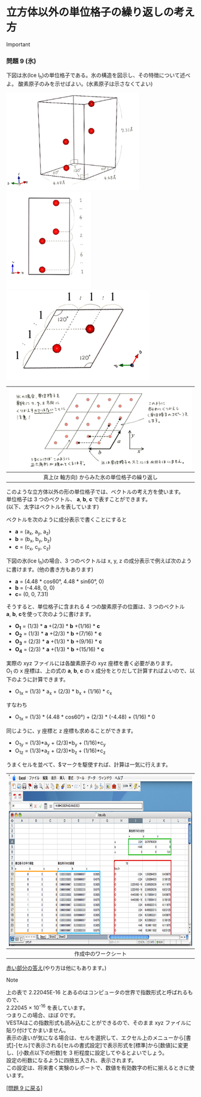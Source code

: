 # 立方体以外の単位格子の繰り返しの考え方
>[!important]
>### 問題 9 (氷)
>下図は氷(Ice I<sub>h</sub>)の単位格子である。氷の構造を図示し、その特徴について述べよ。
>酸素原子のみを示せばよい。(水素原子は示さなくてよい)
>
><img class="size-full wp-image-3367 " title="氷(Ih)の単位格子" src="/img/ice-s.png" alt="" height="260" /><img class="size-full wp-image-3368" title="横から見たところ(数字は長さの比)" src="/img/ice-ss.png" alt="" height="260" /><img class="size-full wp-image-3375" title="上から見たところ(数字は長さの比)" src="/img/ice-st.png" alt=""  height="240" />

|<img class="size-full wp-image-3383" title="ice-repeat" src="/img/ice-repeat.png" alt="" width="800" />|
|:---:|
|真上(z 軸方向) からみた氷の単位格子の繰り返し|

このような立方体以外の形の単位格子では、ベクトルの考え方を使います。  
単位格子は 3 つのベクトル、 **a**, **b**, **c** で表すことができます。  
(以下、太字はベクトルを表しています)

ベクトルを次のように成分表示で書くことにすると


- **a** = (a<sub>x</sub>, a<sub>y</sub>, a<sub>z</sub>)
- **b** = (b<sub>x</sub>, b<sub>y</sub>, b<sub>z</sub>)
- **c** = (c<sub>x</sub>, c<sub>y</sub>, c<sub>z</sub>)

下図の氷(Ice I<sub>h</sub>)の場合、3 つのベクトルは x, y, z の成分表示で例えば次のように書けます。(他の書き方もあります)

- **a** = (4.48 * cos60°, 4.48 * sin60°, 0)
- **b** = (-4.48, 0, 0)
- **c**= (0, 0, 7.31)

そうすると、単位格子に含まれる 4 つの酸素原子の位置は、3 つのベクトル**a**, **b**, **c**を使って次のように書けます。

- **O<sub>1</sub>** = (1/3) * **a** +(2/3) * **b** +(1/16) * **c**
- **O<sub>2</sub>** = (1/3) * **a** +(2/3) * **b** +(7/16) * **c**
- **O<sub>3</sub>** = (2/3) * **a** +(1/3) * **b** +(9/16) * **c**
- **O<sub>4</sub>** = (2/3) * **a** +(1/3) * **b** +(15/16) * **c**

実際の xyz ファイルには各酸素原子の xyz 座標を書く必要があります。  
O<sub>1 </sub>の x 座標は、上の式の **a**, **b**, **c** の x 成分をとりだして計算すればよいので、以下のように計算できます。

- O<sub>1x</sub> = (1/3) * a<sub>x</sub> + (2/3) * b<sub>x</sub> + (1/16) * c<sub>x</sub>

すなわち
- O<sub>1x</sub> = (1/3) * (4.48 * cos60°) + (2/3) * (-4.48) + (1/16) * 0

同じように、y 座標と z 座標も求めることができます。

- O<sub>1y</sub> = (1/3)*a<sub>y</sub> + (2/3)*b<sub>y</sub> + (1/16)*c<sub>y</sub>
- O<sub>1z</sub> = (1/3)*a<sub>z</sub> + (2/3)*b<sub>z</sub> + (1/16)*c<sub>z</sub>

うまくセルを並べて、$マークを駆使すれば、計算は一気に行えます。  

|<img class="alignnone size-full wp-image-3386" title="ice-excel" src="/img/ice-excel1.png" alt="" width="794" height="456" />  |
|:---:|
|作成中のワークシート|

<a href="/img/ice-excel2.png">赤い部分の答え</a>(やり方は他にもあります。)

>[!note]
>上の表で 2.22045E-16 とあるのはコンピュータの世界で指数形式と呼ばれるもので、  
>2.22045 × 10<sup>-16</sup> を表しています。  
>つまりこの場合、ほぼ 0です。  
>VESTAはこの指数形式も読み込むことができるので、そのまま xyz ファイルに貼り付けてかまいません。  
>表示の違いが気になる場合は、セルを選択して、エクセル上のメニューから[書式]-[セル]で表示される[セルの書式設定]で表示形式を[標準]から[数値]に変更し、[小数点以下の桁数]を 3 桁程度に設定してやるとよいでしょう。  
>設定の桁数になるように四捨五入され、表示されます。  
>この設定は、将来書く実験のレポートで、数値を有効数字の桁に揃えるときに使います。  

<a title="発展問題" href="advanced.md">[問題 9 に戻る]</a>
